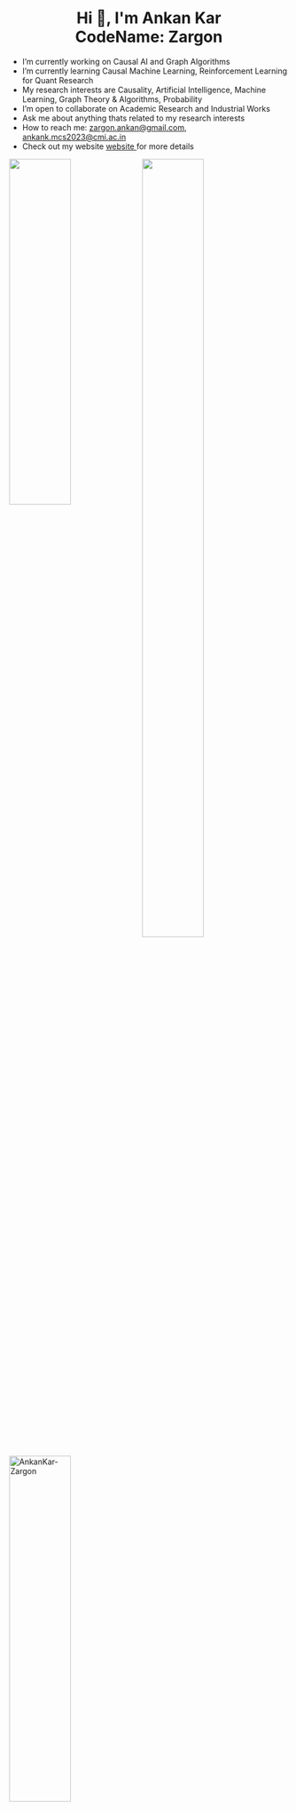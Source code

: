 <h1 align="center">Hi 👋, I'm Ankan Kar<br> CodeName: Zargon</h1>

<!--
**AnkanKar-Zargon/AnkanKar-Zargon** is a ✨ _special_ ✨ repository because its `README.md` (this file) appears on your GitHub profile.

Here are some ideas to get you started:
- 🤔 I’m looking for help with ...
-->

- I’m currently working on Causal AI and Graph Algorithms
- I’m currently learning Causal Machine Learning, Reinforcement Learning for Quant Research
- My research interests are Causality, Artificial Intelligence, Machine Learning, Graph Theory & Algorithms, Probability
- I’m open to collaborate on Academic Research and Industrial Works
- Ask me about anything thats related to my research interests
- How to reach me: zargon.ankan@gmail.com, ankank.mcs2023@cmi.ac.in
- Check out my website <a href="https://ankankar-zargon.github.io/"> website </a> for more details




<img align="left" width="47%" height="40%" src="https://github-readme-stats.vercel.app/api?username=AnkanKar-Zargon&show_icons=true&theme=tokyonight&hide_border=true"/>
<img align="left" width="47%" height="60%" src="https://github-readme-stats.vercel.app/api/top-langs/?username=AnkanKar-Zargon&theme=tokyonight&hide_border=false&include_all_commits=true&count_private=false&layout=compact&hide_border=true"/>
<img align="center" width="47%" height="40%" src="https://github-readme-streak-stats.herokuapp.com/?user=AnkanKar-Zargon&theme=tokyonight&hide_border=true" alt="AnkanKar-Zargon" />
<img align="left" width="100%" height="40%" src="https://github-profile-trophy.vercel.app/?username=AnkanKar-Zargon&theme=tokyonight&no-frame=true&column=6&row=1"/>
